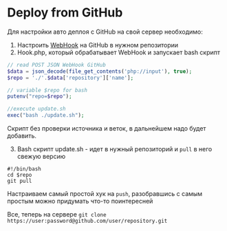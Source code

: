 # Deploy from GitHub

Для настройки авто деплоя с GitHub на свой сервер необходимо: 
1. Настроить [WebHook](https://developer.github.com/webhooks/creating/) на GitHub в нужном репозитории
2. Hook.php, который обрабатывает WebHook и запускает bash скрипт 
```php
// read POST JSON WebHook GitHub
$data = json_decode(file_get_contents('php://input'), true);
$repo = './'.$data['repository']['name'];

// variable $repo for bash
putenv("repo=$repo");

//execute update.sh
exec("bash ./update.sh");
```
Скрипт без проверки источника и веток, в дальнейшем надо будет добавить.

3. Bash скрипт update.sh - идет в нужный репозиторий и `pull` в него свежую версию
```
#!/bin/bash
cd $repo
git pull
```
Настраиваем самый простой хук на `push`, разобравшись с самым простым можно придумать что-то поинтересней

Все, теперь на сервере `git clone https://user:password@github.com/user/repository.git` 

